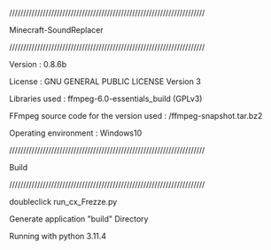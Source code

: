 
//////////////////////////////////////////////////////////////////////

Minecraft-SoundReplacer  

//////////////////////////////////////////////////////////////////////

Version : 0.8.6b

License : GNU GENERAL PUBLIC LICENSE Version 3
 
Libraries used : ffmpeg-6.0-essentials_build (GPLv3) 

FFmpeg source code for the version used : /ffmpeg-snapshot.tar.bz2

Operating environment : Windows10

//////////////////////////////////////////////////////////////////////

Build

//////////////////////////////////////////////////////////////////////

doubleclick run_cx_Frezze.py 

Generate application "build" Directory 

Running with python 3.11.4
